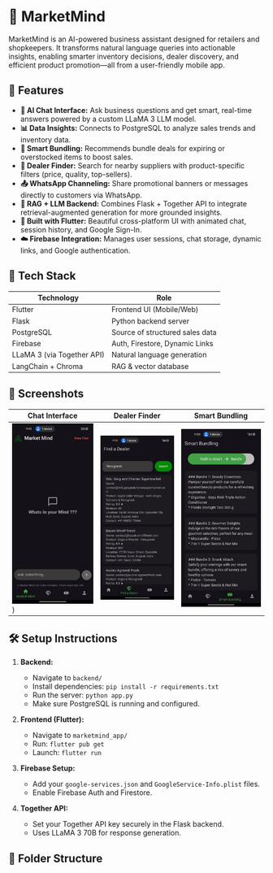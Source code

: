 # 🧠 MarketMind

MarketMind is an AI-powered business assistant designed for retailers and shopkeepers. It transforms natural language queries into actionable insights, enabling smarter inventory decisions, dealer discovery, and efficient product promotion—all from a user-friendly mobile app.

## 🚀 Features

- **🧾 AI Chat Interface:** Ask business questions and get smart, real-time answers powered by a custom LLaMA 3 LLM model.
- **📊 Data Insights:** Connects to PostgreSQL to analyze sales trends and inventory data.
- **🛒 Smart Bundling:** Recommends bundle deals for expiring or overstocked items to boost sales.
- **📍 Dealer Finder:** Search for nearby suppliers with product-specific filters (price, quality, top-sellers).
- **📤 WhatsApp Channeling:** Share promotional banners or messages directly to customers via WhatsApp.
- **🧠 RAG + LLM Backend:** Combines Flask + Together API to integrate retrieval-augmented generation for more grounded insights.
- **📱 Built with Flutter:** Beautiful cross-platform UI with animated chat, session history, and Google Sign-In.
- **☁️ Firebase Integration:** Manages user sessions, chat storage, dynamic links, and Google authentication.

## 🧩 Tech Stack

| Technology       | Role                          |
|------------------|-------------------------------|
| Flutter          | Frontend UI (Mobile/Web)      |
| Flask            | Python backend server         |
| PostgreSQL       | Source of structured sales data |
| Firebase         | Auth, Firestore, Dynamic Links |
| LLaMA 3 (via Together API) | Natural language generation |
| LangChain + Chroma | RAG & vector database         |

## 📸 Screenshots

| Chat Interface | Dealer Finder | Smart Bundling |
|----------------|----------------|----------------|
| ![Chat](gitupload/chat.jpg)) | ![Dealer](gitupload/dealer.jpg) | ![Bundle](gitupload/bundle.jpg) |


## 🛠️ Setup Instructions

1. **Backend:**
   - Navigate to `backend/`
   - Install dependencies: `pip install -r requirements.txt`
   - Run the server: `python app.py`
   - Make sure PostgreSQL is running and configured.

2. **Frontend (Flutter):**
   - Navigate to `marketmind_app/`
   - Run: `flutter pub get`
   - Launch: `flutter run`

3. **Firebase Setup:**
   - Add your `google-services.json` and `GoogleService-Info.plist` files.
   - Enable Firebase Auth and Firestore.

4. **Together API:**
   - Set your Together API key securely in the Flask backend.
   - Uses LLaMA 3 70B for response generation.

## 📂 Folder Structure


